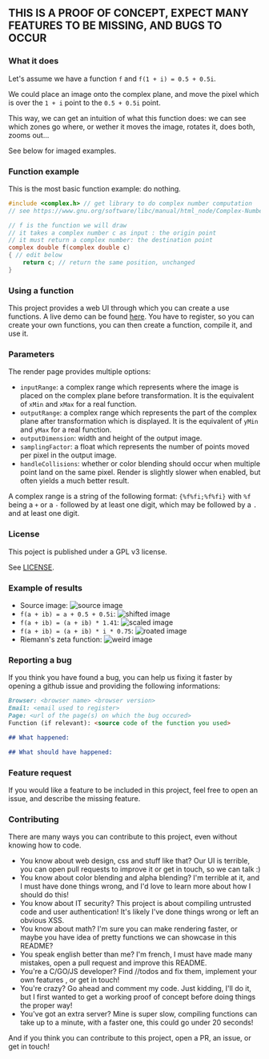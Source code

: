 ## THIS IS A PROOF OF CONCEPT, EXPECT MANY FEATURES TO BE MISSING, AND BUGS TO OCCUR

### What it does
Let's assume we have a function `f` and `f(1 + i) = 0.5 + 0.5i`.

We could place an image onto the complex plane, and move the pixel which is over the `1 + i` point to the `0.5 + 0.5i` point.

This way, we can get an intuition of what this function does: we can see which
 zones go where, or wether it moves the image, rotates it, does both, zooms out...

See below for imaged examples.

### Function example
This is the most basic function example: do nothing.
```c
#include <complex.h> // get library to do complex number computation
// see https://www.gnu.org/software/libc/manual/html_node/Complex-Numbers.html for documentation

// f is the function we will draw
// it takes a complex number c as input : the origin point
// it must return a complex number: the destination point
complex double f(complex double c)
{ // edit below
    return c; // return the same position, unchanged
}
```

### Using a function
This project provides a web UI through which you can create a use functions.
A live demo can be found [here](https://cfimager.neirpyc.ovh). 
You have to register, so you can create your own functions, you can then create a function, 
compile it, and use it.

### Parameters
The render page provides multiple options:
- `inputRange`: a complex range which represents where the image is placed on the complex plane before transformation.
  It is the equivalent of `xMin` and `xMax` for a real function.
- `outputRange`: a complex range which represents the part of the complex plane after transformation which is displayed.
  It is the equivalent of `yMin` and `yMax` for a real function.
- `outputDimension`: width and height of the output image.
- `samplingFactor`: a float which represents the number of points moved per pixel in the output image.
- `handleCollisions`: whether or color blending should occur when multiple point land on the same pixel.
  Render is slightly slower when enabled, but often yields a much better result.

A complex range is a string of the following format: `{%f%fi;%f%fi}` with `%f` being a `+` or a `-`
followed by at least one digit, which may be followed by a `.` and at least one digit.
  
### License
This poject is published under a GPL v3 license.

See [LICENSE](./LICENSE).

### Example of results 
- Source image: ![source image](https://cfimager.neirpyc.ovh/githubImages/input.jpg)
- `f(a + ib) = a + 0.5 + 0.5i`: ![shifted image](https://cfimager.neirpyc.ovh/githubImages/cst.jpg)
- `f(a + ib) = (a + ib) * 1.41`: ![scaled image](https://cfimager.neirpyc.ovh/githubImages/scale.jpg)
- `f(a + ib) = (a + ib) * i * 0.75`: ![roated image](https://cfimager.neirpyc.ovh/githubImages/rot.jpg)
- Riemann's zeta function: ![weird image](https://cfimager.neirpyc.ovh/githubImages/zeta.jpg)

### Reporting a bug
If you think you have found a bug, you can help us fixing it faster by opening a github issue
and providing the following informations:

```md
Browser: <browser name> <browser version>
Email: <email used to register>
Page: <url of the page(s) on which the bug occured>
Function (if relevant): <source code of the function you used>

## What happened:

## What should have happened:
```

### Feature request
If you would like a feature to be included in this project, feel free to open an issue, 
and describe the missing feature.

### Contributing

There are many ways you can contribute to this project, even without knowing how to code.
 - You know about web design, css and stuff like that? Our UI is terrible, you can open pull 
 requests to improve it or get in touch, so we can talk :)
 - You know about color blending and alpha blending? I'm terrible at it, and I must have done 
 things wrong, and I'd love to learn more about how I should do this!
 - You know about IT security? This project is about compiling untrusted code and 
 user authentication! It's likely I've done things wrong or left an obvious XSS.
 - You know about math? I'm sure you can make rendering faster, or maybe you have idea of pretty 
 functions we can showcase in this README?
 - You speak english better than me? I'm french, I must have made many mistakes, open
 a pull request and improve this README.
 - You're a C/GO/JS developer? Find //todos and fix them, implement your own features
 , or get in touch!
 - You're crazy? Go ahead and comment my code. Just kidding, I'll do it, but I first 
 wanted to get a working proof of concept before doing things the proper way!
 - You've got an extra server? Mine is super slow, compiling functions can take up to a minute, 
 with a faster one, this could go under 20 seconds!

And if you think you can contribute to this project, open a PR, an issue, or get in touch!
